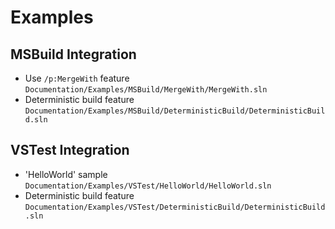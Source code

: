 # Examples

## MSBuild Integration
* Use `/p:MergeWith` feature `Documentation/Examples/MSBuild/MergeWith/MergeWith.sln`
* Deterministic build feature `Documentation/Examples/MSBuild/DeterministicBuild/DeterministicBuild.sln`

## VSTest Integration
* 'HelloWorld' sample  `Documentation/Examples/VSTest/HelloWorld/HelloWorld.sln`
* Deterministic build feature `Documentation/Examples/VSTest/DeterministicBuild/DeterministicBuild.sln`

